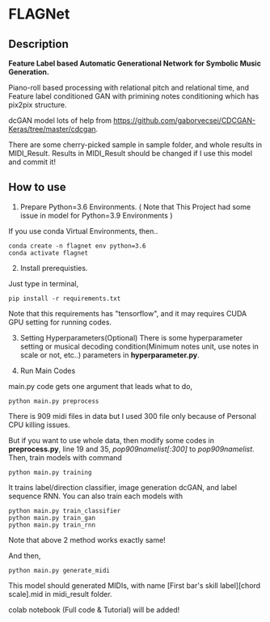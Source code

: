# FLAGNet

## Description

**Feature Label based Automatic Generational Network for Symbolic Music Generation.**

Piano-roll based processing with relational pitch and relational time, and Feature label conditioned GAN with primining notes conditioning which has pix2pix structure. 

dcGAN model lots of help from https://github.com/gaborvecsei/CDCGAN-Keras/tree/master/cdcgan.

There are some cherry-picked sample in sample folder, and whole results in MIDI_Result. Results in MIDI_Result should be changed if I use this model and commit it!

## How to use

1. Prepare Python=3.6 Environments. ( Note that This Project had some issue in model for Python=3.9 Environments )

If you use conda Virtual Environments, then..

    conda create -n flagnet env python=3.6
    conda activate flagnet

2. Install prerequisties.

Just type in terminal, 

    pip install -r requirements.txt

Note that this requirements has "tensorflow", and it may requires CUDA GPU setting for running codes. 

3. Setting Hyperparameters(Optional)
There is some hyperparameter setting or musical decoding condition(Minimum notes unit, use notes in scale or not, etc..) parameters in **hyperparameter.py**.

4. Run Main Codes

main.py code gets one argument that leads what to do,

    python main.py preprocess
    
There is 909 midi files in data but I used 300 file only because of Personal CPU killing issues.

But if you want to use whole data, then modify some codes in **preprocess.py**, line 19 and 35, *pop909namelist[:300]* to *pop909namelist*. Then, train models with command

    python main.py training
  
It trains label/direction classifier, image generation dcGAN, and label sequence RNN.
You can also train each models with

    python main.py train_classifier
    python main.py train_gan
    python main.py train_rnn

Note that above 2 method works exactly same!

And then,

    python main.py generate_midi
    
    
This model should generated MIDIs, with name [First bar's skill label][chord scale].mid in midi_result folder.
 
colab notebook (Full code & Tutorial) will be added!

